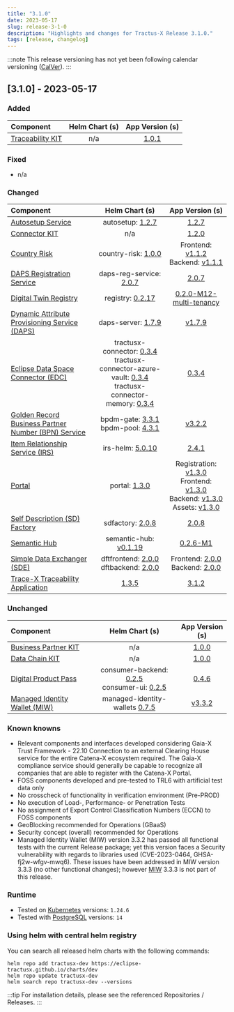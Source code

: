 ```yaml
---
title: "3.1.0"
date: 2023-05-17
slug: release-3-1-0
description: "Highlights and changes for Tractus-X Release 3.1.0."
tags: [release, changelog]
---
```


:::note
This release versioning has not yet been following calendar versioning ([CalVer](https://calver.org/)).
:::

## [3.1.0] - 2023-05-17

### Added

| Component | Helm Chart (s) | App Version (s) |
|:---|:---:|:---:|
| [Traceability KIT](https://eclipse-tractusx.github.io/docs/category/traceability-kit) | n/a | [1.0.1](https://eclipse-tractusx.github.io/docs/kits/traceability-kit/changelog) |

### Fixed

- n/a

### Changed

| Component | Helm Chart (s) | App Version (s) |
|:---|:---:|:---:|
| [Autosetup Service](https://github.com/eclipse-tractusx/autosetup-backend) | autosetup: [1.2.7](https://github.com/eclipse-tractusx/autosetup-backend/releases/tag/autosetup-1.2.7) | [1.2.7](https://github.com/eclipse-tractusx/autosetup-backend/releases/tag/1.2.7) |
| [Connector KIT](https://eclipse-tractusx.github.io/docs/category/connector-kit/) | n/a | [1.2.0](https://eclipse-tractusx.github.io/docs/kits/tractusx-edc/CHANGELOG/) |
| [Country Risk](https://github.com/eclipse-tractusx/vas-country-risk-frontend) | country-risk: [1.0.0](https://github.com/eclipse-tractusx/vas-country-risk-frontend/releases/tag/country-risk-1.0.0) | Frontend: [v1.1.2](https://github.com/eclipse-tractusx/vas-country-risk-frontend/releases/tag/v1.1.2)<br/> Backend: [v1.1.1](https://github.com/eclipse-tractusx/vas-country-risk-backend/releases/tag/v1.1.1) |
| [DAPS Registration Service](https://github.com/eclipse-tractusx/daps-registration-service/) | daps-reg-service: [2.0.7](https://github.com/eclipse-tractusx/daps-registration-service/releases/tag/daps-reg-service-2.0.7) | [2.0.7](https://github.com/eclipse-tractusx/daps-registration-service/releases/tag/v2.0.7) |
| [Digital Twin Registry](https://github.com/eclipse-tractusx/sldt-digital-twin-registry) | registry: [0.2.17](https://github.com/eclipse-tractusx/sldt-digital-twin-registry/releases/tag/v0.2.0-M12-multi-tenancy) | [0.2.0-M12-multi-tenancy](https://github.com/eclipse-tractusx/sldt-digital-twin-registry/releases/tag/v0.2.0-M12-multi-tenancy) |
| [Dynamic Attribute Provisioning Service (DAPS)](https://github.com/eclipse-tractusx/daps-helm-chart/) | daps-server: [1.7.9](https://github.com/eclipse-tractusx/daps-helm-chart/releases/tag/) | [v1.7.9](https://github.com/eclipse-tractusx/daps-helm-chart/releases/tag/v1.7.9) |
| [Eclipse Data Space Connector (EDC)](https://github.com/eclipse-tractusx/tractusx-edc) | tractusx-connector: [0.3.4](https://github.com/eclipse-tractusx/tractusx-edc/tree/refs/tags/tractusx-connector-0.3.4)<br/>tractusx-connector-azure-vault: [0.3.4](https://github.com/eclipse-tractusx/tractusx-edc/tree/refs/tags/tractusx-connector-azure-vault-0.3.4)<br/>tractusx-connector-memory: [0.3.4](https://github.com/eclipse-tractusx/tractusx-edc/tree/refs/tags/tractusx-connector-memory-0.3.4) | [0.3.4](https://github.com/eclipse-tractusx/tractusx-edc/releases/tag/0.3.4) |
| [Golden Record Business Partner Number (BPN) Service](https://github.com/eclipse-tractusx/bpdm) | bpdm-gate: [3.3.1](https://github.com/eclipse-tractusx/bpdm/releases/tag/bpdm-gate-3.3.1)<br/>bpdm-pool: [4.3.1](https://github.com/eclipse-tractusx/bpdm/releases/tag/bpdm-pool-4.3.1) | [v3.2.2](https://github.com/eclipse-tractusx/bpdm/releases/tag/v3.2.2) |
| [Item Relationship Service (IRS)](https://github.com/eclipse-tractusx/item-relationship-service) | irs-helm: [5.0.10](https://github.com/eclipse-tractusx/item-relationship-service/releases/tag/irs-helm-5.0.10) | [2.4.1](https://github.com/eclipse-tractusx/item-relationship-service/releases/tag/2.4.1) |
| [Portal](https://github.com/eclipse-tractusx/portal-cd) | portal: [1.3.0](https://github.com/eclipse-tractusx/portal-cd/releases/tag/portal-1.3.0) | Registration: [v1.3.0](https://github.com/eclipse-tractusx/portal-frontend-registration/releases/tag/v1.3.0)<br/>Frontend: [v1.3.0](https://github.com/eclipse-tractusx/portal-frontend/releases/tag/v1.3.0)<br/>Backend: [v1.3.0](https://github.com/eclipse-tractusx/portal-backend/releases/tag/v1.3.0)<br/> Assets: [v1.3.0](https://github.com/eclipse-tractusx/portal-assets/releases/tag/v1.3.0) |
| [Self Description (SD) Factory](https://github.com/eclipse-tractusx/sd-factory) | sdfactory: [2.0.8](https://github.com/eclipse-tractusx/sd-factory/releases/tag/sdfactory-2.0.8) | [2.0.8](https://github.com/eclipse-tractusx/sd-factory/releases/tag/2.0.8) |
| [Semantic Hub](https://github.com/eclipse-tractusx/sldt-semantic-hub) | semantic-hub: [v0.1.19](https://github.com/eclipse-tractusx/sldt-semantic-hub/releases/tag/v0.1.19) | [0.2.6-M1](https://github.com/eclipse-tractusx/sldt-semantic-hub/releases/tag/semantic-hub-0.2.6-M1) |
| [Simple Data Exchanger (SDE)](https://github.com/eclipse-tractusx/dft-frontend) | dftfrontend: [2.0.0](https://github.com/eclipse-tractusx/dft-frontend/releases/tag/dftfrontend-2.0.0)<br/>dftbackend: [2.0.0](https://github.com/eclipse-tractusx/dft-backend/releases/tag/dftbackend-2.0.0) | Frontend: [2.0.0](https://github.com/eclipse-tractusx/dft-frontend/releases/tag/2.0.0)<br/>Backend: [2.0.0](https://github.com/eclipse-tractusx/dft-backend/releases/tag/2.0.0) |
| [Trace-X Traceability Application](https://github.com/eclipse-tractusx/traceability-foss) | [1.3.5](https://github.com/eclipse-tractusx/traceability-foss/releases/tag/helm-charts-1.3.5) | [3.1.2](https://github.com/eclipse-tractusx/traceability-foss/releases/tag/3.1.2) |

### Unchanged

| Component | Helm Chart (s) | App Version (s) |
|:---|:---:|:---:|
| [Business Partner KIT](https://eclipse-tractusx.github.io/docs/category/business-partner-kit/) | n/a | [1.0.0](https://eclipse-tractusx.github.io/docs/kits/business-partner-kit/changelog) |
| [Data Chain KIT](https://eclipse-tractusx.github.io/docs/kits/data-chain-kit/changelog/) | n/a | [1.0.0](https://eclipse-tractusx.github.io/docs/kits/data-chain-kit/changelog) |
| [Digital Product Pass](https://github.com/eclipse-tractusx/digital-product-pass) | consumer-backend: [0.2.5](https://github.com/eclipse-tractusx/digital-product-pass/releases/tag/consumer-backend-0.2.5)<br/>consumer-ui: [0.2.5](https://github.com/eclipse-tractusx/digital-product-pass/releases/tag/consumer-ui-0.2.4) | [0.4.6](https://github.com/eclipse-tractusx/digital-product-pass/releases/tag/v0.4.6) |
| [Managed Identity Wallet (MIW)](https://github.com/eclipse-tractusx/managed-identity-wallets) | managed-identity-wallets [0.7.5](https://github.com/eclipse-tractusx/managed-identity-wallets/releases/tag/managed-identity-wallets-0.7.5) | [v3.3.2](https://github.com/eclipse-tractusx/managed-identity-wallets/releases/tag/v3.3.2) |

### Known knowns

- Relevant components and interfaces developed considering Gaia-X Trust Framework - 22.10
  Connection to an external Clearing House service for the entire Catena-X ecosystem required.
  The Gaia-X compliance service should generally be capable to recognize all companies that are able to register with the Catena-X Portal.
- FOSS components developed and pre-tested to TRL6 with artificial test data only
- No crosscheck of functionality in verification environment (Pre-PROD)
- No execution of Load-, Performance- or Penetration Tests
- No assignment of Export Control Classification Numbers (ECCN) to FOSS components
- GeoBlocking recommended for Operations (GBaaS)
- Security concept (overall) recommended for Operations
- Managed Identity Wallet (MIW) version 3.3.2 has passed all functional tests with the current Release package; yet this version faces a Security vulnerability with regards to libraries used (CVE-2023-0464, GHSA-fj2w-wfgv-mwq6).
  These issues have been addressed in MIW version 3.3.3 (no other functional changes); however [MIW](https://github.com/eclipse-tractusx/managed-identity-wallets) 3.3.3 is not part of this release.

### Runtime

- Tested on [Kubernetes](https://en.wikipedia.org/wiki/Kubernetes) versions: `1.24.6`
- Tested with [PostgreSQL](https://en.wikipedia.org/wiki/PostgreSQL) versions: `14`

### Using helm with central helm registry

You can search all released helm charts with the following commands:
```shell
helm repo add tractusx-dev https://eclipse-tractusx.github.io/charts/dev
helm repo update tractusx-dev
helm search repo tractusx-dev --versions
```

:::tip
For installation details, please see the referenced Repositories / Releases.
:::
